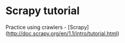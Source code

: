 # Scrapy tutorial

Practice using crawlers - [Scrapy] (http://doc.scrapy.org/en/1.1/intro/tutorial.html)
